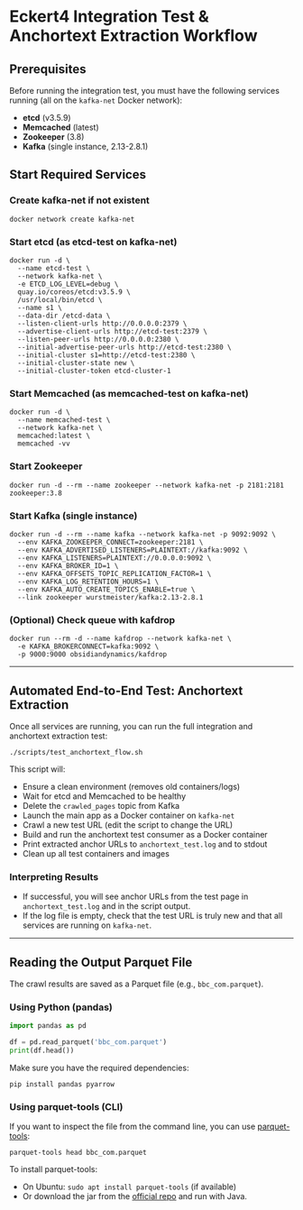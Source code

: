 # Eckert4 Integration Test & Anchortext Extraction Workflow

## Prerequisites

Before running the integration test, you must have the following services running (all on the `kafka-net` Docker network):

- **etcd** (v3.5.9)
- **Memcached** (latest)
- **Zookeeper** (3.8)
- **Kafka** (single instance, 2.13-2.8.1)

## Start Required Services

### Create kafka-net if not existent
```
docker network create kafka-net
```

### Start etcd (as etcd-test on kafka-net)
```
docker run -d \
  --name etcd-test \
  --network kafka-net \
  -e ETCD_LOG_LEVEL=debug \
  quay.io/coreos/etcd:v3.5.9 \
  /usr/local/bin/etcd \
  --name s1 \
  --data-dir /etcd-data \
  --listen-client-urls http://0.0.0.0:2379 \
  --advertise-client-urls http://etcd-test:2379 \
  --listen-peer-urls http://0.0.0.0:2380 \
  --initial-advertise-peer-urls http://etcd-test:2380 \
  --initial-cluster s1=http://etcd-test:2380 \
  --initial-cluster-state new \
  --initial-cluster-token etcd-cluster-1
```

### Start Memcached (as memcached-test on kafka-net)
```
docker run -d \
  --name memcached-test \
  --network kafka-net \
  memcached:latest \
  memcached -vv
```

### Start Zookeeper
```
docker run -d --rm --name zookeeper --network kafka-net -p 2181:2181 zookeeper:3.8
```

### Start Kafka (single instance)
```
docker run -d --rm --name kafka --network kafka-net -p 9092:9092 \
  --env KAFKA_ZOOKEEPER_CONNECT=zookeeper:2181 \
  --env KAFKA_ADVERTISED_LISTENERS=PLAINTEXT://kafka:9092 \
  --env KAFKA_LISTENERS=PLAINTEXT://0.0.0.0:9092 \
  --env KAFKA_BROKER_ID=1 \
  --env KAFKA_OFFSETS_TOPIC_REPLICATION_FACTOR=1 \
  --env KAFKA_LOG_RETENTION_HOURS=1 \
  --env KAFKA_AUTO_CREATE_TOPICS_ENABLE=true \
  --link zookeeper wurstmeister/kafka:2.13-2.8.1
```

### (Optional) Check queue with kafdrop
```
docker run --rm -d --name kafdrop --network kafka-net \
  -e KAFKA_BROKERCONNECT=kafka:9092 \
  -p 9000:9000 obsidiandynamics/kafdrop
```

---

## Automated End-to-End Test: Anchortext Extraction

Once all services are running, you can run the full integration and anchortext extraction test:

```
./scripts/test_anchortext_flow.sh
```

This script will:
- Ensure a clean environment (removes old containers/logs)
- Wait for etcd and Memcached to be healthy
- Delete the `crawled_pages` topic from Kafka
- Launch the main app as a Docker container on `kafka-net`
- Crawl a new test URL (edit the script to change the URL)
- Build and run the anchortext test consumer as a Docker container
- Print extracted anchor URLs to `anchortext_test.log` and to stdout
- Clean up all test containers and images

### Interpreting Results
- If successful, you will see anchor URLs from the test page in `anchortext_test.log` and in the script output.
- If the log file is empty, check that the test URL is truly new and that all services are running on `kafka-net`.

---

## Reading the Output Parquet File

The crawl results are saved as a Parquet file (e.g., `bbc_com.parquet`).

### Using Python (pandas)

```python
import pandas as pd

df = pd.read_parquet('bbc_com.parquet')
print(df.head())
```

Make sure you have the required dependencies:
```
pip install pandas pyarrow
```

### Using parquet-tools (CLI)

If you want to inspect the file from the command line, you can use [parquet-tools](https://github.com/apache/parquet-mr/tree/master/parquet-tools):

```
parquet-tools head bbc_com.parquet
```

To install parquet-tools:
- On Ubuntu: `sudo apt install parquet-tools` (if available)
- Or download the jar from the [official repo](https://github.com/apache/parquet-mr/tree/master/parquet-tools) and run with Java. 